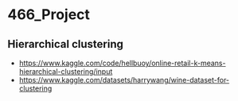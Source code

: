 # 466_Project

## Hierarchical clustering


- https://www.kaggle.com/code/hellbuoy/online-retail-k-means-hierarchical-clustering/input
- https://www.kaggle.com/datasets/harrywang/wine-dataset-for-clustering
